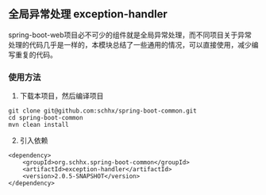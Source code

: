 ## 全局异常处理  exception-handler

spring-boot-web项目必不可少的组件就是全局异常处理，而不同项目关于异常处理的代码几乎是一样的，本模块总结了一些通用的情况，可以直接使用，减少编写重复的代码。

### 使用方法

1. 下载本项目，然后编译项目

```
git clone git@github.com:schhx/spring-boot-common.git
cd spring-boot-common
mvn clean install
```

2. 引入依赖

```
<dependency>
    <groupId>org.schhx.spring-boot-common</groupId>
    <artifactId>exception-handler</artifactId>
    <version>2.0.5-SNAPSHOT</version>
</dependency>

```
